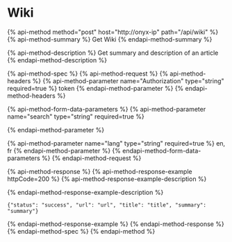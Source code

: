 # Wiki

{% api-method method="post" host="http://onyx-ip" path="/api/wiki" %}
{% api-method-summary %}
Get Wiki
{% endapi-method-summary %}

{% api-method-description %}
Get summary and description of an article
{% endapi-method-description %}

{% api-method-spec %}
{% api-method-request %}
{% api-method-headers %}
{% api-method-parameter name="Authorization" type="string" required=true %}
token
{% endapi-method-parameter %}
{% endapi-method-headers %}

{% api-method-form-data-parameters %}
{% api-method-parameter name="search" type="string" required=true %}

{% endapi-method-parameter %}

{% api-method-parameter name="lang" type="string" required=true %}
en, fr
{% endapi-method-parameter %}
{% endapi-method-form-data-parameters %}
{% endapi-method-request %}

{% api-method-response %}
{% api-method-response-example httpCode=200 %}
{% api-method-response-example-description %}

{% endapi-method-response-example-description %}

```
{"status": "success", "url": "url", "title": "title", "summary": "summary"}
```
{% endapi-method-response-example %}
{% endapi-method-response %}
{% endapi-method-spec %}
{% endapi-method %}

